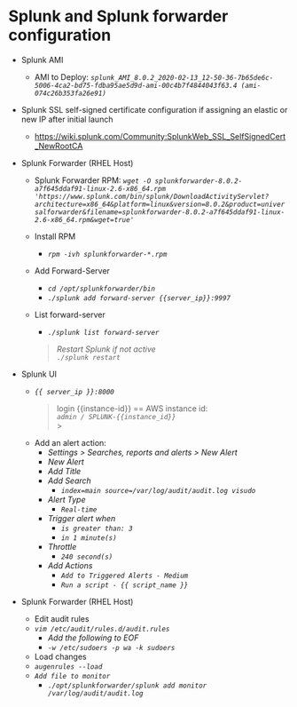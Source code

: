 # Splunk and Splunk forwarder configuration
- Splunk AMI
    - AMI to Deploy: *`splunk_AMI_8.0.2_2020-02-13_12-50-36-7b65de6c-5006-4ca2-bd75-fdba95ae5d9d-ami-00c4b7f4844043f63.4 (ami-074c26b353fa26e91)`*

- Splunk SSL self-signed certificate configuration if assigning an elastic or new IP after initial launch
    - https://wiki.splunk.com/Community:SplunkWeb_SSL_SelfSignedCert_NewRootCA

- Splunk Forwarder (RHEL Host)
    - Splunk Forwarder RPM: *`wget -O splunkforwarder-8.0.2-a7f645ddaf91-linux-2.6-x86_64.rpm 'https://www.splunk.com/bin/splunk/DownloadActivityServlet?architecture=x86_64&platform=linux&version=8.0.2&product=universalforwarder&filename=splunkforwarder-8.0.2-a7f645ddaf91-linux-2.6-x86_64.rpm&wget=true'`*
    
    - Install RPM
        - *`rpm -ivh splunkforwarder-*.rpm`*

    - Add Forward-Server
        - *`cd /opt/splunkforwarder/bin`*
        - *`./splunk add forward-server {{server_ip}}:9997`*
    
    - List forward-server
        - *`./splunk list forward-server`*
        > *Restart Splunk if not active*  
        > *`./splunk restart`*

<!-- 
sudo su -
cd /opt/splunkforwarder/bin
./splunk start

-->

- Splunk UI
    - *`{{ server_ip }}:8000`*
        > login {{instance-id}} == AWS instance id:  
        > *`admin / SPLUNK-{{instance_id}}`*  
            > 
    - Add an alert action:
        - *Settings > Searches, reports and alerts > New Alert*
        - *New Alert*
        - *Add Title*
        - *Add Search*
            - *`index=main source=/var/log/audit/audit.log visudo`*
        - *Alert Type*
            - *`Real-time`*
        - *Trigger alert when*
            - *`is greater than: 3`*
            - *`in 1 minute(s)`*
        - *Throttle*
            - *`240 second(s)`*
        - *Add Actions*
            - *`Add to Triggered Alerts - Medium`*
            - *`Run a script - {{ script_name }}`*

- Splunk Forwarder (RHEL Host)
    - Edit audit rules
    - *`vim /etc/audit/rules.d/audit.rules`*
        - *Add the following to EOF*
        - *`-w /etc/sudoers -p wa -k sudoers`*
    - Load changes
    - *`augenrules --load`*
    - *`Add file to monitor`*
        - *`./opt/splunkforwarder/splunk add monitor /var/log/audit/audit.log`*